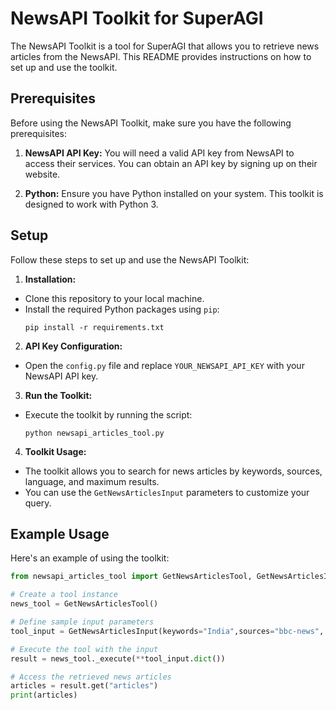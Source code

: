 # NewsAPI Toolkit for SuperAGI

The NewsAPI Toolkit is a tool for SuperAGI that allows you to retrieve news articles from the NewsAPI. This README provides instructions on how to set up and use the toolkit.

## Prerequisites

Before using the NewsAPI Toolkit, make sure you have the following prerequisites:

1.  **NewsAPI API Key:** You will need a valid API key from NewsAPI to access their services. You can obtain an API key by signing up on their website.

2.  **Python:** Ensure you have Python installed on your system. This toolkit is designed to work with Python 3.

## Setup

Follow these steps to set up and use the NewsAPI Toolkit:

1.  **Installation:**
   -  Clone this repository to your local machine.
   -  Install the required Python packages using `pip`:
      ```
      pip install -r requirements.txt
      ```


2.  **API Key Configuration:**

   -  Open the `config.py` file and replace `YOUR_NEWSAPI_API_KEY` with your NewsAPI API key.
3.  **Run the Toolkit:**

   -  Execute the toolkit by running the script:

      ```
      python newsapi_articles_tool.py
      ```

4.  **Toolkit Usage:**

   -  The toolkit allows you to search for news articles by keywords, sources, language, and maximum results.
   -  You can use the `GetNewsArticlesInput` parameters to customize your query.

## Example Usage

Here's an example of using the toolkit:

```python
from newsapi_articles_tool import GetNewsArticlesTool, GetNewsArticlesInput

# Create a tool instance
news_tool = GetNewsArticlesTool()

# Define sample input parameters
tool_input = GetNewsArticlesInput(keywords="India",sources="bbc-news", max_results=10, language="en")

# Execute the tool with the input
result = news_tool._execute(**tool_input.dict())

# Access the retrieved news articles
articles = result.get("articles")
print(articles)
```
